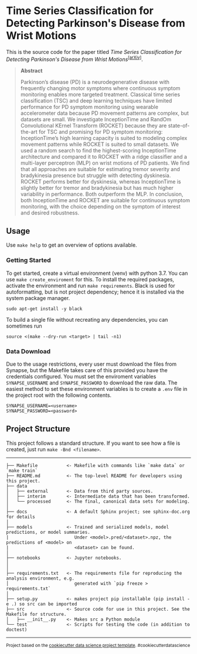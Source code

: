 # Time Series Classification for Detecting Parkinson's Disease from Wrist Motions
This is the source code for the paper titled _Time Series Classification for Detecting Parkinson's Disease from Wrist Motions_<sup>[[arXiv]](https://doi.org/10.48550/arXiv.2304.11265)</sup>.

> **Abstract**
>
> Parkinson’s disease (PD) is a neurodegenerative disease with frequently changing motor symptoms
> where continuous symptom monitoring enables more targeted treatment. Classical time series classification (TSC)
> and deep learning techniques have limited performance
> for PD symptom monitoring using wearable accelerometer data because PD movement patterns are complex, but
> datasets are small. We investigate InceptionTime and RandOm Convolutional KErnel Transform (ROCKET) because
> they are state-of-the-art for TSC and promising for PD
> symptom monitoring: InceptionTime’s high learning capacity is suited to modeling complex movement patterns while
> ROCKET is suited to small datasets. We used a random
> search to find the highest-scoring InceptionTime architecture and compared it to ROCKET with a ridge classifier
> and a multi-layer perceptron (MLP) on wrist motions of
> PD patients. We find that all approaches are suitable for
> estimating tremor severity and bradykinesia presence but
> struggle with detecting dyskinesia. ROCKET performs better for dyskinesia, whereas InceptionTime is slightly better
> for tremor and bradykinesia but has much higher variability
> in performance. Both outperform the MLP. In conclusion,
> both InceptionTime and ROCKET are suitable for continuous symptom monitoring, with the choice depending on the
> symptom of interest and desired robustness.

## Usage

Use `make help` to get an overview of options available.

### Getting Started
To get started, create a virtual environment (venv) with python 3.7.
You can use `make create_enviroment` for this.
To install the required packages, activate the environment and run `make requirements`.
Black is used for autoformatting, but is not project dependency; hence it is installed via the system package manager.
```
sudo apt-get install -y black
```

To build a single file without recreating any dependencies, you can sometimes run
```
source <(make --dry-run <target> | tail -n1)
```

### Data Download
Due to the usage restrictions, every user must download the files from Synapse, but the Makefile takes care of this provided you have the credentials configured.
You must set the enviroment variables `SYNAPSE_USERNAME` and `SYNAPSE_PASSWORD` to download the raw data.
The easiest method to set these environment variables is to create a `.env` file in the project root with the following contents.

```
SYNAPSE_USERNAME=<username>
SYNAPSE_PASSWORD=<password>
```

## Project Structure
This project follows a standard structure.
If you want to see how a file is created, just run `make -Bnd <filename>`.

------------

    ├── Makefile           <- Makefile with commands like `make data` or `make train`
    ├── README.md          <- The top-level README for developers using this project.
    ├── data
    │   ├── external       <- Data from third party sources.
    │   ├── interim        <- Intermediate data that has been transformed.
    │   └── processed      <- The final, canonical data sets for modeling.
    │
    ├── docs               <- A default Sphinx project; see sphinx-doc.org for details
    │
    ├── models             <- Trained and serialized models, model predictions, or model summaries.
    |                         Under <model>.pred/<dataset>.npz, the predictions of <model> on
    |                         <dataset> can be found.
    │
    ├── notebooks          <- Jupyter notebooks.
    │
    │
    ├── requirements.txt   <- The requirements file for reproducing the analysis environment, e.g.
    │                         generated with `pip freeze > requirements.txt`
    │
    ├── setup.py           <- makes project pip installable (pip install -e .) so src can be imported
    ├── src                <- Source code for use in this project. See the Makefile for structure.
    │   ├── __init__.py    <- Makes src a Python module
    └── test               <- Scripts for testing the code (in addition to doctest)


--------

<p><small>Project based on the <a target="_blank" href="https://drivendata.github.io/cookiecutter-data-science/">cookiecutter data science project template</a>. #cookiecutterdatascience</small></p>
